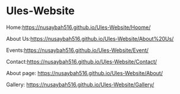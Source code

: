 # Ules-Website



Home:https://nusaybah516.github.io/Ules-Website/Hoome/














About Us:https://nusaybah516.github.io/Ules-Website/About%20Us/
















Events:https://nusaybah516.github.io/Ules-Website/Event/
















Contact:https://nusaybah516.github.io/Ules-Website/Contact/












About page: https://nusaybah516.github.io/Ules-Website/About/















Gallery: https://nusaybah516.github.io/Ules-Website/Gallery/
